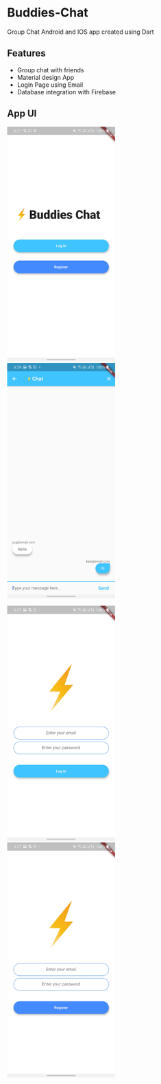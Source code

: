 # Buddies-Chat
Group Chat Android and IOS app created using Dart

## Features
* Group chat with friends
* Material design App
* Login Page using Email
* Database integration with Firebase

## App UI
<img src="./images/home.jpg" alt="Home" width="50%"/> <img src="./images/chat.jpg" alt="Chat" width="50%"/>

<img src="./images/login.jpg" alt="Login" width="50%"/> <img src="./images/register.jpg" alt="Register" width="50%"/>



